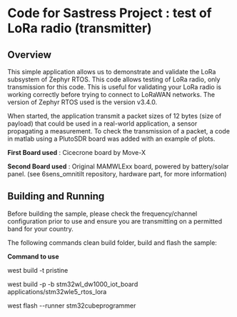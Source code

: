 # Code for Sastress Project : test of LoRa radio (transmitter)

## Overview
This simple application allows us to demonstrate and validate the LoRa subsystem of Zephyr RTOS. This code allows testing of LoRa radio, only transmission for this code.
This is useful for validating your LoRa radio is working correctly before trying to connect to LoRaWAN networks. The version of Zephyr RTOS used is the version v3.4.0.

When started, the application transmit a packet sizes of 12 bytes (size of payload) that could be used in a real-world application, a sensor propagating a measurement. To check the transmission of a packet, a code in matlab using a PlutoSDR board was added with an example of plots.

**First Board used** : Cicecrone board by Move-X

**Second Board used** : Original MAMWLExx board, powered by battery/solar panel. (see 6sens_omnitilt repository, hardware part, for more information)

## Building and Running
Before building the sample, please check the frequency/channel configuration prior to use and ensure you are transmitting on a permitted band for your country.

The following commands clean build folder, build and flash the sample:

**Command to use**

west build -t pristine

west build -p -b stm32wl_dw1000_iot_board applications/stm32wle5_rtos_lora

west flash --runner stm32cubeprogrammer